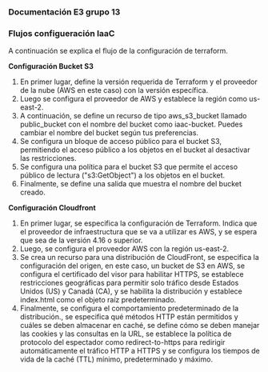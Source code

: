 ### Documentación E3 grupo 13

### Flujos configueración IaaC

A continuación se explica el flujo de la configuración de terraform.

**Configuración Bucket S3**

1. En primer lugar, define la versión requerida de Terraform y el proveedor de la nube (AWS en este caso) con la versión específica.
2. Luego se configura el proveedor de AWS y establece la región como us-east-2.
3. A continuación, se define un recurso de tipo aws_s3_bucket llamado public_bucket con el nombre del bucket como iaac-bucket. Puedes cambiar el nombre del bucket según tus preferencias.
5. Se configura un bloque de acceso público para el bucket S3, permitiendo el acceso público a los objetos en el bucket al desactivar las restricciones.
6. Se configura una política para el bucket S3 que permite el acceso público de lectura ("s3:GetObject") a los objetos en el bucket.
7. Finalmente, se define una salida que muestra el nombre del bucket creado.

**Configuración Cloudfront**

1. En primer lugar, se especifica la configuración de Terraform. Indica que el proveedor de infraestructura que se va a utilizar es AWS, y se espera que sea de la versión 4.16 o superior.
2. Luego, se configura el proveedor AWS con la región us-east-2.
3. Se crea un recurso para una distribución de CloudFront, se especifica la configuración del origen, en este caso, un bucket de S3 en AWS, se configura el certificado del visor para habilitar HTTPS, se establece restricciones geográficas para permitir solo tráfico desde Estados Unidos (US) y Canadá (CA), y se habilita la distribución y establece index.html como el objeto raíz predeterminado.
4. Finalmente, se configura el comportamiento predeterminado de la distribución., se especifica qué métodos HTTP están permitidos y cuáles se deben almacenar en caché, se define cómo se deben manejar las cookies y las consultas en la URL, se establece la política de protocolo del espectador como redirect-to-https para redirigir automáticamente el tráfico HTTP a HTTPS y se configura los tiempos de vida de la caché (TTL) mínimo, predeterminado y máximo.

